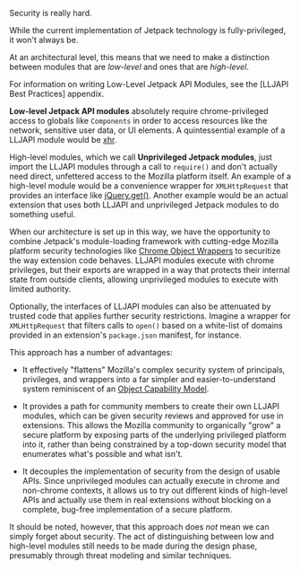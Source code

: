<span class="aside">Security is really hard.</span>

While the current implementation of Jetpack technology is
fully-privileged, it won't always be.

At an architectural level, this means that we need to make a
distinction between modules that are *low-level* and ones that are
*high-level*.

<span class="aside">
For information on writing Low-Level Jetpack API Modules, see the
[LLJAPI Best Practices] appendix.
</span>

**Low-level Jetpack API modules** absolutely require chrome-privileged
access to globals like `Components` in order to access resources like
the network, sensitive user data, or UI elements. A quintessential
example of a LLJAPI module would be [xhr](#module/jetpack-core/xhr).

High-level modules, which we call **Unprivileged Jetpack modules**,
just import the LLJAPI modules through a call to `require()` and don't
actually need direct, unfettered access to the Mozilla platform
itself. An example of a high-level module would be a convenience
wrapper for `XMLHttpRequest` that provides an interface like
[jQuery.get()]. Another example would be an actual extension that uses
both LLJAPI and unprivileged Jetpack modules to do something useful.

When our architecture is set up in this way, we have the opportunity
to combine Jetpack's module-loading framework with cutting-edge
Mozilla platform security technologies like [Chrome Object Wrappers]
to securitize the way extension code behaves. LLJAPI modules
execute with chrome privileges, but their exports are wrapped in a way
that protects their internal state from outside clients, allowing
unprivileged modules to execute with limited authority.

Optionally, the interfaces of LLJAPI modules can also be attenuated
by trusted code that applies further security restrictions. Imagine a
wrapper for `XMLHttpRequest` that filters calls to `open()` based on a
white-list of domains provided in an extension's `package.json`
manifest, for instance.

This approach has a number of advantages:

  * It effectively "flattens" Mozilla's complex security system of
    principals, privileges, and wrappers into a far simpler and
    easier-to-understand system reminiscent of an [Object Capability
    Model].

  * It provides a path for community members to create their own
    LLJAPI modules, which can be given security reviews and
    approved for use in extensions. This allows the Mozilla community
    to organically "grow" a secure platform by exposing parts of the
    underlying privileged platform into it, rather than being
    constrained by a top-down security model that enumerates what's
    possible and what isn't.

  * It decouples the implementation of security from the design of
    usable APIs. Since unprivileged modules can actually execute in
    chrome and non-chrome contexts, it allows us to try out different
    kinds of high-level APIs and actually use them in real extensions
    without blocking on a complete, bug-free implementation of a
    secure platform.

It should be noted, however, that this approach does *not* mean we can
simply forget about security. The act of distinguishing between low
and high-level modules still needs to be made during the design phase,
presumably through threat modeling and similar techniques.

  [Object Capability Model]: http://en.wikipedia.org/wiki/Object-capability_model
  [jQuery.get()]: http://docs.jquery.com/Ajax/jQuery.get
  [Chrome Object Wrappers]: https://wiki.mozilla.org/XPConnect_Chrome_Object_Wrapper
  [LLJAPI Best Practices]: #guide/best-practices
